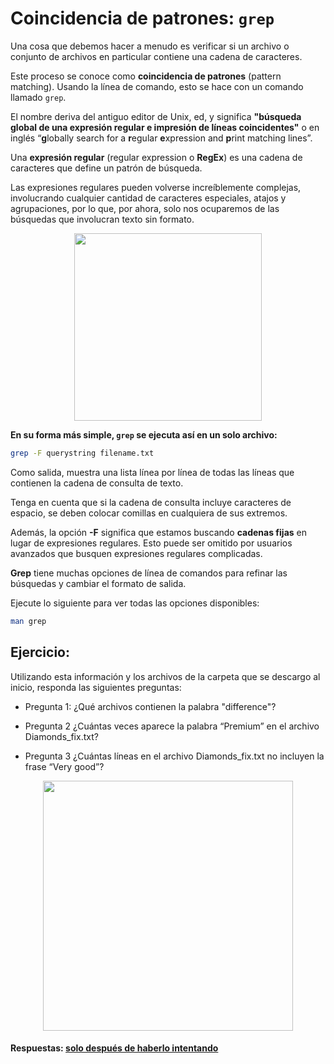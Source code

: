 # Coincidencia de patrones: `grep` 

Una cosa que debemos hacer a menudo es verificar si un archivo o conjunto de archivos en particular contiene una cadena de caracteres.  

Este proceso se conoce como **coincidencia de patrones** (pattern matching). Usando la línea de comando, esto se hace con un comando llamado `grep`.  

El nombre deriva del antiguo editor de Unix, ed, y significa **"búsqueda global de una expresión regular e impresión de líneas coincidentes"** o en inglés “**g**lobally search for a **r**egular **e**xpression and **p**rint matching lines”. 

Una **expresión regular** (regular expression o **RegEx**) es una cadena de caracteres que define un patrón de búsqueda. 

Las expresiones regulares pueden volverse increíblemente complejas, involucrando cualquier cantidad de caracteres especiales, atajos y agrupaciones, por lo que, por ahora, solo nos ocuparemos de las búsquedas que involucran texto sin formato.  

<div align="center"><img src="https://user-images.githubusercontent.com/25624961/169897643-885058be-d528-4421-aec6-5e2bc8ecbcbc.png" width="300"></div>
  
  
**En su forma más simple, `grep` se ejecuta así en un solo archivo:** 

```bash
grep -F querystring filename.txt
```

Como salida, muestra una lista línea por línea de todas las líneas que contienen la cadena de consulta de texto.  

Tenga en cuenta que si la cadena de consulta incluye caracteres de espacio, se deben colocar comillas en cualquiera de sus extremos.  

Además, la opción **-F** significa que estamos buscando **cadenas fijas** en lugar de expresiones regulares. Esto puede ser omitido por usuarios avanzados que busquen expresiones regulares complicadas. 


**Grep** tiene muchas opciones de línea de comandos para refinar las búsquedas y cambiar el formato de salida.  

Ejecute lo siguiente para ver todas las opciones disponibles:

```bash
man grep
```

## Ejercicio: 

Utilizando esta información y los archivos de la carpeta que se descargo al inicio, responda las siguientes preguntas:  


- Pregunta 1: ¿Qué archivos contienen la palabra "difference"?

- Pregunta 2 ¿Cuántas veces aparece la palabra “Premium” en el archivo Diamonds_fix.txt?

- Pregunta 3 ¿Cuántas líneas en el archivo Diamonds_fix.txt no incluyen la frase “Very good”?

<div align="center"><img src="https://user-images.githubusercontent.com/25624961/169896728-6275c51b-44cb-4e03-938a-f4cf408da088.png" width="400"></div>

#### Respuestas: [solo después de haberlo intentando](R_grep.md)
